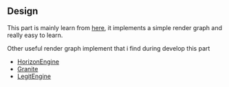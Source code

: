 ## Design
This part is mainly learn from [here](https://github.com/asc-community/VulkanAbstractionLayer), it implements a simple render graph and really easy to learn.

Other useful render graph implement that i find during develop this part
*  [HorizonEngine](https://github.com/harukumo/HorizonEngine)
*  [Granite](https://github.com/Themaister/Granite)
*  [LegitEngine](https://github.com/Raikiri/LegitEngine)
